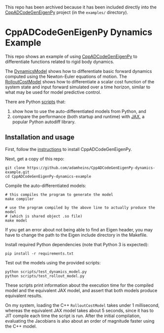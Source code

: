 This repo has been archived because it has been included directly into the [CppADCodeGenEigenPy](https://github.com/adamheins/CppADCodeGenEigenPy) project (in the `examples/` directory).

# CppADCodeGenEigenPy Dynamics Example

This repo shows an example of using
[CppADCodeGenEigenPy](https://github.com/adamheins/CppADCodeGenEigenPy) to
differentiate functions related to rigid body dynamics.

The
[DynamicsModel](https://github.com/adamheins/CppADCodeGenEigenPy-dynamics-example/blob/main/include/dynamics_model.h)
shows how to differentiate basic forward dynamics computed using the
Newton-Euler equations of motion. The
[RolloutCostModel](https://github.com/adamheins/CppADCodeGenEigenPy-dynamics-example/blob/main/include/rollout_model.h)
shows how to differentiate a scalar cost function of the system state and input
forward simulated over a time horizon, similar to what may be used for model
predictive control.

There are Python
[scripts](https://github.com/adamheins/CppADCodeGenEigenPy-dynamics-example/tree/main/scripts)
that:
1. show how to use the auto-differentiated models from Python, and
2. compare the performance (both startup and runtime) with
   [JAX](https://github.com/google/jax), a popular Python autodiff library.

## Installation and usage

First, follow the
[instructions](https://github.com/adamheins/CppADCodeGenEigenPy) to install
CppADCodeGenEigenPy.

Next, get a copy of this repo:
```
git clone https://github.com/adamheins/CppADCodeGenEigenPy-dynamics-example.git
cd CppADCodeGenEigenPy-dynamics-example
```

Compile the auto-differentiated models:
```
# this compiles the program to generate the model
make compiler

# use the program compiled by the above line to actually produce the model
# (which is shared object .so file)
make model
```
If you get an error about not being able to find an Eigen header, you may have
to change the path to the Eigen include directory in the Makefile.

Install required Python dependencies (note that Python 3 is expected):
```
pip install -r requirements.txt
```

Test out the models using the provided scripts:
```
python scripts/test_dynamics_model.py
python scripts/test_rollout_model.py
```
These scripts print information about the execution time for the compiled model
and the equivalent JAX model, and assert that both models produce equivalent
results.

On my system, loading the C++ `RolloutCostModel` takes under 1 millisecond,
whereas the equivalent JAX model takes about 5 seconds, since it has to JIT
compile each time the script is run. After the initial compilation, evaluating
the Jacobians is also about an order of magnitude faster using the C++ model.
